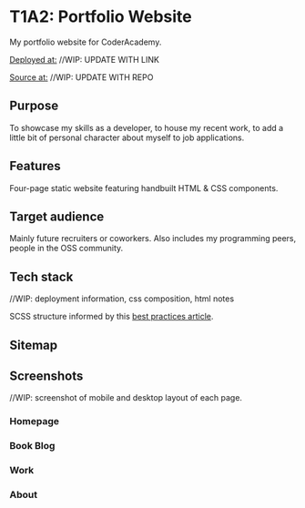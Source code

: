 # T1A2: Portfolio Website

My portfolio website for CoderAcademy.

[Deployed at:](https://www.google.com) //WIP: UPDATE WITH LINK

[Source at:](https://www.github.com) //WIP: UPDATE WITH REPO

## Purpose

To showcase my skills as a developer, to house my recent work, to add a little bit of personal character about myself to job applications.

## Features

Four-page static website featuring handbuilt HTML & CSS components.

## Target audience

Mainly future recruiters or coworkers. Also includes my programming peers, people in the OSS community.

## Tech stack

//WIP: deployment information, css composition, html notes

SCSS structure informed by this [best practices article](https://www.webdesignerdepot.com/2020/12/2-smartest-ways-to-structure-sass/).

## Sitemap

## Screenshots

//WIP: screenshot of mobile and desktop layout of each page.

### Homepage

### Book Blog

### Work

### About
